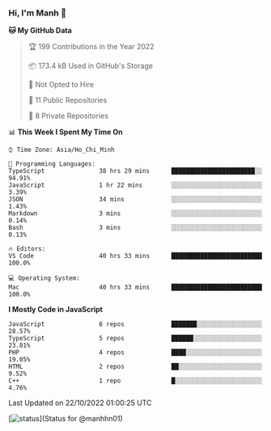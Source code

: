 ### Hi, I'm Manh 👋

<!--START_SECTION:waka-->
**🐱 My GitHub Data** 

> 🏆 199 Contributions in the Year 2022
 > 
> 📦 173.4 kB Used in GitHub's Storage 
 > 
> 🚫 Not Opted to Hire
 > 
> 📜 11 Public Repositories 
 > 
> 🔑 8 Private Repositories  
 > 
📊 **This Week I Spent My Time On** 

```text
⌚︎ Time Zone: Asia/Ho_Chi_Minh

💬 Programming Languages: 
TypeScript               38 hrs 29 mins      ███████████████████████░░   94.91% 
JavaScript               1 hr 22 mins        ░░░░░░░░░░░░░░░░░░░░░░░░░   3.39% 
JSON                     34 mins             ░░░░░░░░░░░░░░░░░░░░░░░░░   1.43% 
Markdown                 3 mins              ░░░░░░░░░░░░░░░░░░░░░░░░░   0.14% 
Bash                     3 mins              ░░░░░░░░░░░░░░░░░░░░░░░░░   0.13%

🔥 Editors: 
VS Code                  40 hrs 33 mins      █████████████████████████   100.0%

💻 Operating System: 
Mac                      40 hrs 33 mins      █████████████████████████   100.0%

```

**I Mostly Code in JavaScript** 

```text
JavaScript               6 repos             ███████░░░░░░░░░░░░░░░░░░   28.57% 
TypeScript               5 repos             ██████░░░░░░░░░░░░░░░░░░░   23.81% 
PHP                      4 repos             ████░░░░░░░░░░░░░░░░░░░░░   19.05% 
HTML                     2 repos             ██░░░░░░░░░░░░░░░░░░░░░░░   9.52% 
C++                      1 repo              █░░░░░░░░░░░░░░░░░░░░░░░░   4.76%

```



 Last Updated on 22/10/2022 01:00:25 UTC
<!--END_SECTION:waka-->

[![status](https://badge.stateful.com/manhhn01/status.svg)](Status for @manhhn01)

